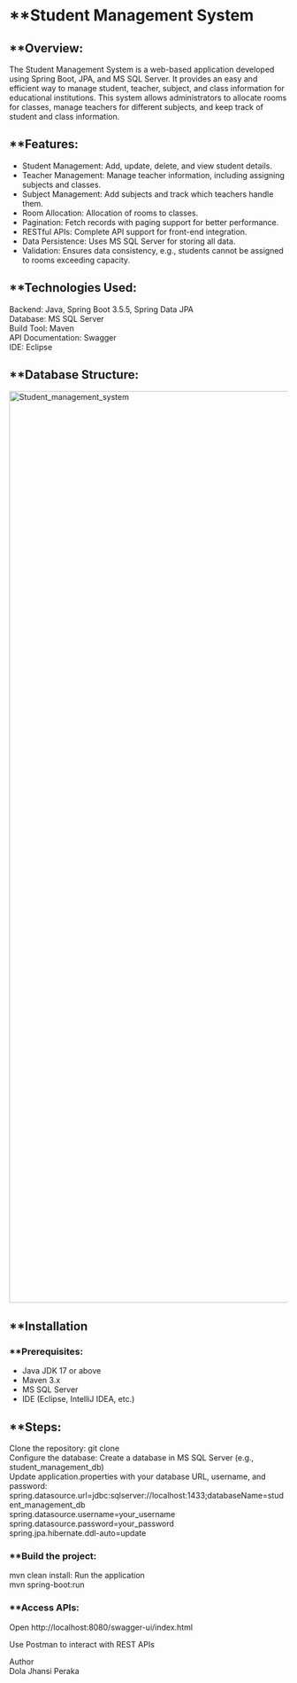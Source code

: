 # **Student Management System
## **Overview:
The Student Management System is a web-based application developed using Spring Boot, JPA, and MS SQL Server. It provides an easy and efficient way to manage student, teacher, subject, and class information for educational institutions. This system allows administrators to allocate rooms for classes, manage teachers for different subjects, and keep track of student and class information.

## **Features:
- Student Management: Add, update, delete, and view student details.
- Teacher Management: Manage teacher information, including assigning subjects and classes.
- Subject Management: Add subjects and track which teachers handle them.
- Room Allocation: Allocation of rooms to classes.
- Pagination: Fetch records with paging support for better performance.
- RESTful APIs: Complete API support for front-end integration.
- Data Persistence: Uses MS SQL Server for storing all data.
- Validation: Ensures data consistency, e.g., students cannot be assigned to rooms exceeding capacity.

## **Technologies Used:
Backend: Java, Spring Boot 3.5.5, Spring Data JPA<br>
Database: MS SQL Server<br>
Build Tool: Maven<br>
API Documentation: Swagger <br>
IDE: Eclipse<br>

## **Database Structure:
<img width="2120" height="1645" alt="Student_management_system" src="https://github.com/user-attachments/assets/ed09c4f6-a7e5-45c4-a9b4-7bfdb5f38f6f" />

## **Installation
### **Prerequisites:
- Java JDK 17 or above
- Maven 3.x
- MS SQL Server
- IDE (Eclipse, IntelliJ IDEA, etc.)

## **Steps:
Clone the repository:
git clone <repository-url><br>
Configure the database:
Create a database in MS SQL Server (e.g., student_management_db)<br>
Update application.properties with your database URL, username, and password:<br>
spring.datasource.url=jdbc:sqlserver://localhost:1433;databaseName=student_management_db<br>
spring.datasource.username=your_username<br>
spring.datasource.password=your_password<br>
spring.jpa.hibernate.ddl-auto=update<br>

### **Build the project:
mvn clean install:
Run the application<br>
mvn spring-boot:run<br>
### **Access APIs:
Open http://localhost:8080/swagger-ui/index.html<br>
 
Use Postman to interact with REST APIs


Author<br>
Dola Jhansi Peraka
